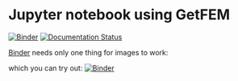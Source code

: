 # Jupyter notebook using GetFEM

[![Binder](https://mybinder.org/badge.svg)](https://mybinder.org/v2/gh/getfem-doc/getfem-examples/master?urlpath=lab)
[![Documentation Status](https://readthedocs.org/projects/getfem-examples/badge/?version=latest)](https://getfem-examples.readthedocs.io/en/latest/?badge=latest)

[Binder](https://mybinder.org) needs only one thing for images to work:

which you can try out: [![Binder](https://mybinder.org/badge.svg)](https://mybinder.org/v2/gh/getfem-doc/getfem-examples/master?urlpath=lab)
